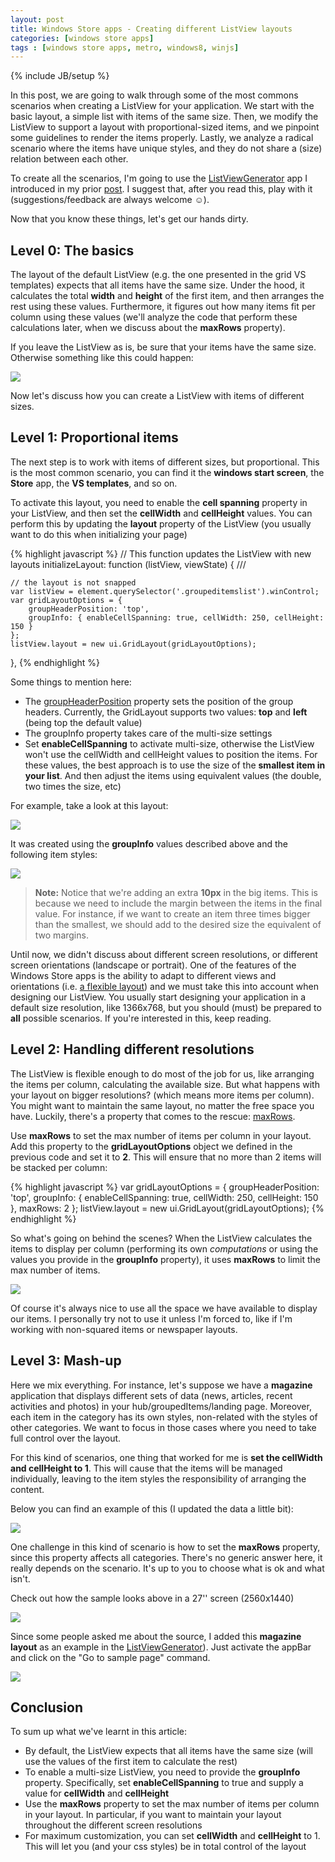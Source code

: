 ```yaml
---
layout: post
title: Windows Store apps - Creating different ListView layouts
categories: [windows store apps]
tags : [windows store apps, metro, windows8, winjs]
---
```

{% include JB/setup %}

In this post, we are going to walk through some of the most commons scenarios when creating a ListView for your application. We start with the basic layout, a simple list with items of the same size. Then, we modify the ListView to support a layout with proportional-sized items, and we pinpoint some guidelines to render the items properly. Lastly, we analyze a radical scenario where the items have unique styles, and they do not share a (size) relation between each other.

To create all the scenarios, I'm going to use the [ListViewGenerator](https://github.com/nanovazquez/listview-layout-generator) app I introduced in my prior [post](http://nanovazquez.github.com/dev/2012/07/03/playing-with-windows-store-apps-aka-listview-generator/). I suggest that, after you read this, play with it (suggestions/feedback are always welcome ☺). 

Now that you know these things, let's get our hands dirty.

## Level 0: The basics

The layout of the default ListView (e.g. the one presented in the grid VS templates) expects that all items have the same size. Under the hood, it calculates the total **width** and **height** of the first item, and then arranges the rest using these values. Furthermore, it figures out how many items fit per column using these values (we'll analyze the code that perform these calculations later, when we discuss about the **maxRows** property). 

If you leave the ListView as is, be sure that your items have the same size. Otherwise something like this could happen:

![](https://github.com/nanovazquez/nanovazquez.github.com/raw/master/_posts/windows-store-apps-creating-different-listview-layouts/default-settings-issue.png)

Now let's discuss how you can create a ListView with items of different sizes.

## Level 1: Proportional items

The next step is to work with items of different sizes, but proportional. This is the most common scenario, you can find it the **windows start screen**, the **Store** app, the **VS templates**, and so on. 

To activate this layout, you need to enable the **cell spanning** property in your ListView, and then set the **cellWidth** and **cellHeight** values. You can perform this by updating the **layout** property of the ListView (you usually want to do this when initializing your page)

{% highlight javascript %}
// This function updates the ListView with new layouts
initializeLayout: function (listView, viewState) {
    /// <param name="listView" value="WinJS.UI.ListView.prototype" />

    // the layout is not snapped
    var listView = element.querySelector('.groupeditemslist').winControl;
    var gridLayoutOptions = {
        groupHeaderPosition: 'top',
        groupInfo: { enableCellSpanning: true, cellWidth: 250, cellHeight: 150 }
    };
    listView.layout = new ui.GridLayout(gridLayoutOptions);
},
{% endhighlight %}

Some things to mention here:

* The [groupHeaderPosition](http://msdn.microsoft.com/en-us/library/windows/apps/br211743.aspx) property sets the position of the group headers. Currently, the GridLayout supports two values: **top** and **left** (being top the default value)
* The groupInfo property takes care of the multi-size settings 
* Set **enableCellSpanning** to activate multi-size, otherwise the ListView won't use the cellWidth and cellHeight values to position the items. For these values, the best approach is to use the size of the **smallest item in your list**. And then adjust the items using equivalent values (the double, two times the size, etc)

For example, take a look at this layout:

![](https://github.com/nanovazquez/nanovazquez.github.com/raw/master/_posts/windows-store-apps-creating-different-listview-layouts/proportional-sized-items.png)

It was created using the **groupInfo** values described above and the following item styles:

![](https://github.com/nanovazquez/nanovazquez.github.com/raw/master/_posts/windows-store-apps-creating-different-listview-layouts/proportional-item-styles.png)

> **Note:** Notice that we're adding an extra **10px** in the big items. This is because we need to include the margin between the items in the final value. For instance, if we want to create an item three times bigger than the smallest, we should add to the desired size the equivalent of two margins. 

Until now, we didn't discuss about different screen resolutions, or different screen orientations (landscape or portrait). One of the features of the Windows Store apps is the ability to adapt to different views and orientations (i.e. [a flexible layout](http://msdn.microsoft.com/en-us/library/windows/apps/hh465386.aspx)) and we must take this into account when designing our ListView. You usually start designing your application in a default size resolution, like 1366x768, but you should (must) be prepared to **all** possible scenarios. If you're interested in this, keep reading.

## Level 2: Handling different resolutions

The ListView is flexible enough to do most of the job for us, like arranging the items per column, calculating the available size. But what happens with your layout on bigger resolutions? (which means more items per column). You might want to maintain the same layout, no matter the free space you have. Luckily, there's a property that comes to the rescue: [maxRows](http://msdn.microsoft.com/en-us/library/windows/apps/br211750.aspx).

Use **maxRows** to set the max number of items per column in your layout. Add this property to the **gridLayoutOptions** object we defined in the previous code and set it to **2**. This will ensure that no more than 2 items will be stacked per column:

{% highlight javascript %}
var gridLayoutOptions = {
    groupHeaderPosition: 'top',
    groupInfo: { enableCellSpanning: true, cellWidth: 250, cellHeight: 150 },
    maxRows: 2
};
listView.layout = new ui.GridLayout(gridLayoutOptions);
{% endhighlight %}

So what's going on behind the scenes? When the ListView calculates the items to display per column (performing its own *computations* or using the values you provide in the **groupInfo** property), it uses **maxRows** to limit the max number of items.

![](https://github.com/nanovazquez/nanovazquez.github.com/raw/master/_posts/windows-store-apps-creating-different-listview-layouts/max-rows-usage.png)

Of course it's always nice to use all the space we have available to display our items. I personally try not to use it unless I'm forced to, like if I'm working with non-squared items or newspaper layouts.

## Level 3: Mash-up

Here we mix everything. For instance, let's suppose we have a **magazine** application that displays different sets of data (news, articles, recent activities and photos) in your hub/groupedItems/landing page. Moreover, each item in the category has its own styles, non-related with the styles of other categories. We want to focus in those cases where you need to take full control over the layout. 

For this kind of scenarios, one thing that worked for me is **set the cellWidth and cellHeight to 1**. This will cause that the items will be managed individually, leaving to the item styles the responsibility of arranging the content. 

Below you can find an example of this (I updated the data a little bit):

![](https://github.com/nanovazquez/nanovazquez.github.com/raw/master/_posts/windows-store-apps-creating-different-listview-layouts/random-layout.png)

One challenge in this kind of scenario is how to set the **maxRows** property, since this property affects all categories. There's no generic answer here, it really depends on the scenario. It's up to you to choose what is ok and what isn't. 

Check out how the sample looks above in a 27'' screen (2560x1440)

![](https://github.com/nanovazquez/nanovazquez.github.com/raw/master/_posts/windows-store-apps-creating-different-listview-layouts/random-layout-big-screen.png)

Since some people asked me about the source, I added this **magazine layout** as an example in the [ListViewGenerator](https://github.com/nanovazquez/listview-layout-generator)). Just activate the appBar and click on the "Go to sample page" command.

![](https://github.com/nanovazquez/nanovazquez.github.com/raw/master/_posts/windows-store-apps-creating-different-listview-layouts/magazine-layout-command.png)

## Conclusion

To sum up what we've learnt in this article:

* By default, the ListView expects that all items have the same size (will use the values of the first item to calculate the rest)
* To enable a multi-size ListView, you need to provide the **groupInfo** property. Specifically, set **enableCellSpanning** to true and supply a value for **cellWidth** and **cellHeight**
* Use the **maxRows** property to set the max number of items per column in your layout. In particular, if you want to maintain your layout throughout the different screen resolutions
* For maximum customization, you can set **cellWidth** and **cellHeight** to 1. This will let you (and your css styles) be in total control of the layout